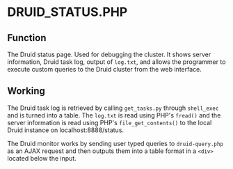 # DRUID_STATUS.PHP

## Function

The Druid status page. Used for debugging the cluster. It shows server information, Druid task log, output of `log.txt`, and allows the programmer to execute custom queries to the Druid cluster from the web interface.

## Working

The Druid task log is retrieved by calling `get_tasks.py` through `shell_exec` and is turned into a table. The `log.txt` is read using PHP's `fread()` and the server information is read using PHP's `file_get_contents()` to the local Druid instance on localhost:8888/status.

The Druid monitor works by sending user typed queries to `druid-query.php` as an AJAX request and then outputs them into a table format in a `<div>` located below the input.